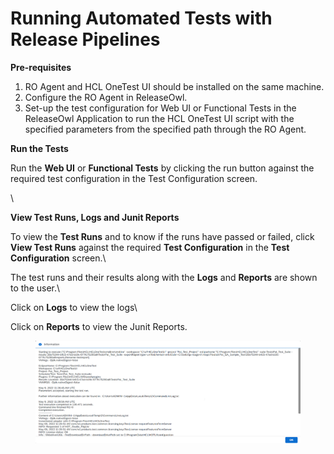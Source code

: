 # Running Automated Tests with Release Pipelines

**Pre-requisites**

1. RO Agent and HCL OneTest UI should be installed on the same machine.
2. Configure the RO Agent in ReleaseOwl.
3. Set-up the test configuration for Web UI or Functional Tests in the ReleaseOwl Application to run the HCL OneTest UI script with the specified parameters from the specified path through the RO Agent.

**Run the Tests**

Run the **Web UI** or **Functional Tests** by clicking the run button against the required test configuration in the Test Configuration screen.

\


**View Test Runs, Logs and Junit Reports**

To view the **Test Runs** and to know if the runs have passed or failed, click **View Test Runs** against the required **Test Configuration** in the **Test Configuration** screen.\


The test runs and their results along with the **Logs** and **Reports** are shown to the user.\


Click on **Logs** to view the logs\


Click on **Reports** to view the Junit Reports.

<figure><img src="../../../.gitbook/assets/image (1279).png" alt=""><figcaption></figcaption></figure>


